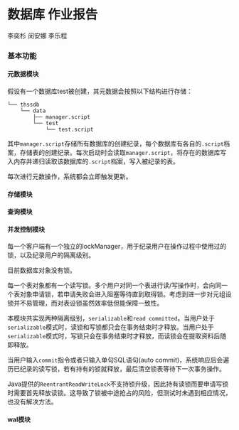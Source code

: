 # 数据库 作业报告

李奕杉 闵安娜 李乐程



### 基本功能

#### 元数据模块

假设有一个数据库test被创建，其元数据会按照以下结构进行存储：

```
└── thssdb
    └── data
        ├── manager.script
        └── test
            └── test.script
```

其中`manager.script`存储所有数据库的创建纪录，每个数据库有各自的`.script`档案，存储表的创建纪录。每次启动时会读取`manager.script`，将存在的数据库写入内存并递归读取该数据库的`.script`档案，写入被纪录的表。

每次进行元数操作，系统都会立即触发更新。



#### 存储模块

#### 查询模块

#### 并发控制模块

每一个客户端有一个独立的lockManager，用于纪录用户在操作过程中使用过的锁，以及纪录用户的隔离级别。

目前数据库对象没有锁。

每一个表对象都有一个读写锁。多个用户对同一个表进行读/写操作时，会向同一个表对象申请锁，若申请失败会进入阻塞等待直到取得锁。考虑到进一步对元组设锁并不易管理，而对表设锁虽然效率低但能保障一致性。

本模块共实现两种隔离级别，`serializable`和`read committed`。当用户处于`serializable`模式时，读锁和写锁都只会在事务结束时才释放。当用户处于`serializable`模式时，写锁只会在事务结束时才释放，而读锁会在提取资料后随即释放。

当用户输入`commit`指令或者只输入单句SQL语句(auto commit)，系统响应后会遍历已纪录的读写锁，若有持有的锁就释放，最后清空锁表等待下一次事务操作。

Java提供的`ReentrantReadWriteLock`不支持锁升级，因此持有读锁而要申请写锁时需要首先释放读锁。这导致了锁被中途抢占的风险，但测试时未遇到相应情况，也没有解决方法。



#### wal模块